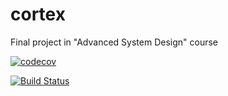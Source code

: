 # cortex
Final project in "Advanced System Design" course

[![codecov](https://codecov.io/gh/tomtsabar9/cortex/branch/master/graph/badge.svg)](https://codecov.io/gh/tomtsabar9/cortex)

[![Build Status](https://travis-ci.org/tomtsabar9/cortex.svg?branch=master)](https://travis-ci.org/tomtsabar9/cortex)

